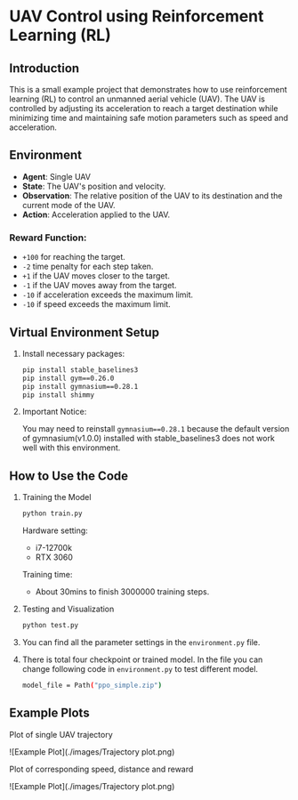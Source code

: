 # UAV Control using Reinforcement Learning (RL)

## Introduction
This is a small example project that demonstrates how to use reinforcement learning (RL) to control an unmanned aerial vehicle (UAV). The UAV is controlled by adjusting its acceleration to reach a target destination while minimizing time and maintaining safe motion parameters such as speed and acceleration.

## Environment
- **Agent**: Single UAV
- **State**: The UAV's position and velocity.
- **Observation**: The relative position of the UAV to its destination and the current mode of the UAV.
- **Action**: Acceleration applied to the UAV.

### Reward Function:
- `+100` for reaching the target.
- `-2` time penalty for each step taken.
- `+1` if the UAV moves closer to the target.
- `-1` if the UAV moves away from the target.
- `-10` if acceleration exceeds the maximum limit.
- `-10` if speed exceeds the maximum limit.

## Virtual Environment Setup
1. Install necessary packages:
   ```bash
   pip install stable_baselines3
   pip install gym==0.26.0
   pip install gymnasium==0.28.1
   pip install shimmy
   ```
2. Important Notice:

   You may need to reinstall `gymnasium==0.28.1` because the default version of gymnasium(v1.0.0) installed with stable_baselines3 does not work well with this environment.

## How to Use the Code
1. Training the Model
   ```bash
   python train.py
   ```
   Hardware setting:
   - i7-12700k
   - RTX 3060
     
   Training time:
    - About 30mins to finish 3000000 training steps.   

3. Testing and Visualization
   ```bash
   python test.py
   ```
4. You can find all the parameter settings in the `environment.py` file.
5. There is total four checkpoint or trained model. In the file you can change following code in `environment.py` to test different model.
   ```bash
   model_file = Path("ppo_simple.zip")
   ```

## Example Plots
Plot of single UAV trajectory

![Example Plot](./images/Trajectory plot.png)

Plot of corresponding speed, distance and reward

![Example Plot](./images/Trajectory plot.png)
